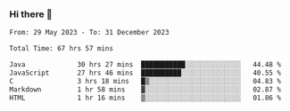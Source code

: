 ### Hi there 👋

<!--START_SECTION:waka-->

```txt
From: 29 May 2023 - To: 31 December 2023

Total Time: 67 hrs 57 mins

Java             30 hrs 27 mins  ███████████░░░░░░░░░░░░░░   44.48 %
JavaScript       27 hrs 46 mins  ██████████░░░░░░░░░░░░░░░   40.55 %
C                3 hrs 18 mins   █▒░░░░░░░░░░░░░░░░░░░░░░░   04.83 %
Markdown         1 hr 58 mins    ▓░░░░░░░░░░░░░░░░░░░░░░░░   02.87 %
HTML             1 hr 16 mins    ▒░░░░░░░░░░░░░░░░░░░░░░░░   01.86 %
```

<!--END_SECTION:waka-->
<!--
**the-beef-calculator/the-beef-calculator** is a ✨ _special_ ✨ repository because its `README.md` (this file) appears on your GitHub profile.

Here are some ideas to get you started:

- 🔭 I’m currently working on ...
- 🌱 I’m currently learning ...
- 👯 I’m looking to collaborate on ...
- 🤔 I’m looking for help with ...
- 💬 Ask me about ...
- 📫 How to reach me: ...
- 😄 Pronouns: ...
- ⚡ Fun fact: ...
-->
